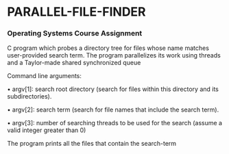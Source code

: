 # PARALLEL-FILE-FINDER

### Operating Systems Course Assignment
C program which probes a directory tree for files whose name matches user-provided search term. The program parallelizes its work using threads and a Taylor-made shared synchronized queue

Command line arguments:

• argv[1]: search root directory (search for files within this directory and its subdirectories).

• argv[2]: search term (search for file names that include the search term).

• argv[3]: number of searching threads to be used for the search (assume a valid integer greater
than 0)

The program prints all the files that contain the search-term



